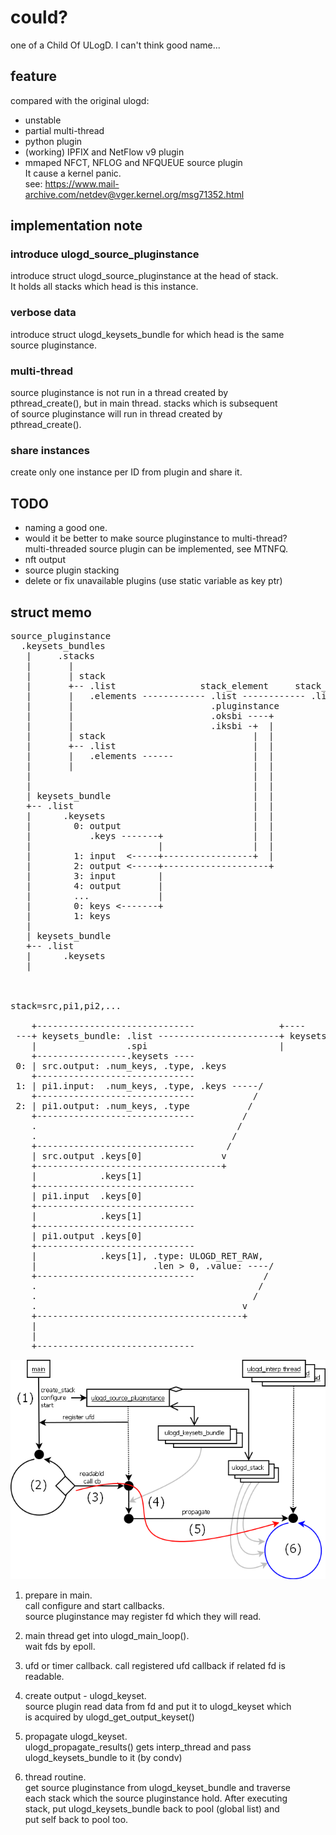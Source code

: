 could?
======
one of a Child Of ULogD. I can't think good name...


feature
-------

compared with the original ulogd:

* unstable
* partial multi-thread
* python plugin
* (working) IPFIX and NetFlow v9 plugin
* mmaped NFCT, NFLOG and NFQUEUE source plugin  
  It cause a kernel panic.  
  see: https://www.mail-archive.com/netdev@vger.kernel.org/msg71352.html


implementation note
-------------------

### introduce ulogd_source_pluginstance
  introduce struct ulogd_source_pluginstance at the head of stack.  
  It holds all stacks which head is this instance.

### verbose data
  introduce struct ulogd_keysets_bundle for which head is the same  
  source pluginstance.

### multi-thread
  source pluginstance is not run in a thread created by  
  pthread_create(), but in main thread. stacks which is subsequent  
  of source pluginstance will run in thread created by  
  pthread_create().

### share instances
  create only one instance per ID from plugin and share it.
  

TODO
----

* naming a good one.
* would it be better to make source pluginstance to multi-thread?  
  multi-threaded source plugin can be implemented, see MTNFQ.
* nft output
* source plugin stacking
* delete or fix unavailable plugins (use static variable as key ptr)


struct memo
-----------

<pre>
source_pluginstance
  .keysets_bundles
   |     .stacks
   |       |
   |       | stack
   |       +-- .list                stack_element     stack_element
   |       |   .elements ------------ .list ------------ .list
   |       |                          .pluginstance
   |       |                          .oksbi ----+
   |       |                          .iksbi -+  |
   |       | stack                            |  |
   |       +-- .list                          |  |
   |       |   .elements ------               |  |
   |       |                                  |  |
   |                                          |  |
   |                                          |  |
   | keysets_bundle                           |  |
   +-- .list                                  |  |
   |      .keysets                            |  |
   |        0: output                         |  |
   |           .keys -------+                 |  |
   |                        |                 |  |
   |        1: input  <-----+-----------------+  |
   |        2: output <-----+--------------------+
   |        3: input        |
   |        4: output       |
   |        ...             |
   |        0: keys <-------+
   |        1: keys
   |
   | keysets_bundle
   +-- .list
   |      .keysets
   |



stack=src,pi1,pi2,...

    +------------------------------                +----
 ---+ keysets_bundle: .list -----------------------+ keysets_bundle: .list -- (for pool)
    |                 .spi                         |
    +-----------------.keysets ----
 0: | src.output: .num_keys, .type, .keys
    +------------------------------
 1: | pi1.input:  .num_keys, .type, .keys -----/
    +------------------------------           /
 2: | pi1.output: .num_keys, .type           /
    +------------------------------         /
    .                                      /
    .                                     /
    +------------------------------      /
    | src.output .keys[0]               v
    +-----------------------------------+
    |            .keys[1]
    +------------------------------
    | pi1.input  .keys[0]
    +------------------------------
    |            .keys[1]
    +------------------------------
    | pi1.output .keys[0]
    +------------------------------
    |            .keys[1], .type: ULOGD_RET_RAW, 
    |                      .len > 0, .value: ----/
    +------------------------------             /
    .                                          /
    .                                         /
    .                                       v
    +---------------------------------------+
    |
    |
    +------------------------------
</pre>

![to propagate](https://github.com/chamaken/ulogd2/blob/v3.x/doc/image/propagate.png "propagate")

1. prepare in main.  
   call configure and start callbacks.  
   source pluginstance may register fd which they will read.

2. main thread get into ulogd_main_loop().  
   wait fds by epoll.

3. ufd or timer callback.
   call registered ufd callback if related fd is readable.

4. create output - ulogd_keyset.  
   source plugin read data from fd and put it to ulogd_keyset which  
   is acquired by ulogd_get_output_keyset()

5. propagate ulogd_keyset.  
   ulogd_propagate_results() gets interp_thread and pass  
   ulogd_keysets_bundle to it (by condv)

6. thread routine.  
   get source pluginstance from ulogd_keyset_bundle and traverse  
   each stack which the source pluginstance hold. After executing  
   stack, put ulogd_keysets_bundle back to pool (global list) and  
   put self back to pool too.
